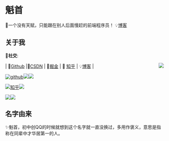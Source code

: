 # 魁首

🔔一个没有天赋，只能跟在别人后面慢赶的前端程序员！  💡[博客](https://blog.lijianlin.com.cn/)

## 关于我

🔰**社交**:

| 🤖[Github](https://github.com/kuishou68) |🔑[CSDN](https://blog.csdn.net/weixin_44019370?spm=1010.2135.3001.5421) | 💎[掘金](https://juejin.cn/user/3817931570691031) | 📖 [知乎](https://www.zhihu.com/people/kui-shou-27-41) | 💡[博客](https://blog.lijianlin.com.cn/) |
<img align="right" src="https://github-readme-stats.vercel.app/api?username=kuishou68&theme=vue&show_icons=true&icon_color=41b883&text_color=718096&hide_title=true" />

[![github](https://img.shields.io/badge/dynamic/json?color=blue&label=%E9%AD%81%E9%A6%9668&prefix=%20&query=%24.data.totalSubs&suffix=%20%20follower&url=https%3A%2F%2Fapi.spencerwoo.com%2Fsubstats%2F%3Fsource%3Dgithub%26queryKey%3Dkuishou68&logo=Github)](https://github.com/kuishou68)[![](https://img.shields.io/badge/CSDN-7942%20%E8%AE%BF%E9%97%AE%E9%87%8F%20-ff4d4d)](https://blog.csdn.net/weixin_44019370?type=blog)[![](https://img.shields.io/badge/%E6%8E%98%E9%87%91-%40%E9%AD%81%E9%A6%96-blue&logo=zhihu)](https://juejin.cn/user/3817931570691031)

[![知乎](https://img.shields.io/badge/dynamic/json?color=06f&label=%E7%9F%A5%E4%B9%8E%40%E9%AD%81%E9%A6%96&query=%24.data.totalSubs&suffix=%20%20%E5%85%B3%E6%B3%A8%E8%80%85&url=https%3A%2F%2Fapi.spencerwoo.com%2Fsubstats%2F%3Fsource%3Dzhihu%26queryKey%3Dkui-shou-27-41&logo=zhihu)](https://www.zhihu.com/people/kui-shou-27-41)[![](https://img.shields.io/badge/%E4%B8%AA%E4%BA%BA%E5%8D%9A%E5%AE%A2-blog.lijianlin.com.cn-green)](blog.lijianlin.com.cn)

[![](https://img.shields.io/badge/%E7%BD%91%E6%98%93%E4%BA%91-727%20%E6%AD%8C%E5%8D%95-red)](https://music.163.com/#/my/m/music/playlist?id=987055290)[![](https://img.shields.io/badge/dynamic/json?color=ff69b4&label=%E5%93%94%E5%93%A9%E5%93%94%E5%93%A9&query=%24.data.totalSubs&suffix=%20%20%E7%B2%89%E4%B8%9D&url=https%3A%2F%2Fapi.spencerwoo.com%2Fsubstats%2F%3Fsource%3Dbilibili%26queryKey%3D488055374&logo=bilibili)](https://space.bilibili.com/488055374/dynamic)



## 名字由来

✨魁首，初中创QQ的时候就想到这个名字就一直没换过，多用作褒义，意思是指称在同辈中才华居第一的人。

